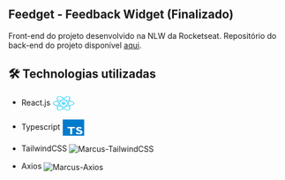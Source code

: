 ## Feedget - Feedback Widget (Finalizado)

Front-end do projeto desenvolvido na NLW da Rocketseat.
Repositório do back-end do projeto disponível [aqui](https://github.com/feedget-server).

## 🛠 Technologias utilizadas

- React.js <img align="center" alt="Marcus-React" height="30" width="40" src="https://raw.githubusercontent.com/devicons/devicon/master/icons/react/react-original.svg">

- Typescript <img align="center" alt="Marcus-Typescript" height="30" width="40" src="https://raw.githubusercontent.com/devicons/devicon/master/icons/typescript/typescript-original.svg">

- TailwindCSS <img align="center" alt="Marcus-TailwindCSS" height="30" width="30" src="https://upload.wikimedia.org/wikipedia/commons/thumb/d/d5/Tailwind_CSS_Logo.svg/1200px-Tailwind_CSS_Logo.svg.png">

- Axios <img align="center" alt="Marcus-Axios" height="30" width="30" src="https://raw.githubusercontent.com/axios/axios/master/logo/logo.png">
